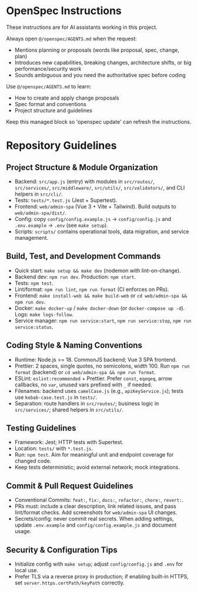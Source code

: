 <!-- OPENSPEC:START -->
# OpenSpec Instructions

These instructions are for AI assistants working in this project.

Always open `@/openspec/AGENTS.md` when the request:
- Mentions planning or proposals (words like proposal, spec, change, plan)
- Introduces new capabilities, breaking changes, architecture shifts, or big performance/security work
- Sounds ambiguous and you need the authoritative spec before coding

Use `@/openspec/AGENTS.md` to learn:
- How to create and apply change proposals
- Spec format and conventions
- Project structure and guidelines

Keep this managed block so 'openspec update' can refresh the instructions.

<!-- OPENSPEC:END -->

# Repository Guidelines

## Project Structure & Module Organization
- Backend: `src/app.js` (entry) with modules in `src/routes/`, `src/services/`, `src/middleware/`, `src/utils/`, `src/validators/`, and CLI helpers in `src/cli/`.
- Tests: `tests/*.test.js` (Jest + Supertest).
- Frontend: `web/admin-spa` (Vue 3 + Vite + Tailwind). Build outputs to `web/admin-spa/dist/`.
- Config: copy `config/config.example.js` → `config/config.js` and `.env.example` → `.env` (see `make setup`).
- Scripts: `scripts/` contains operational tools, data migration, and service management.

## Build, Test, and Development Commands
- Quick start: `make setup && make dev` (nodemon with lint-on-change).
- Backend dev: `npm run dev`. Production: `npm start`.
- Tests: `npm test`.
- Lint/format: `npm run lint`, `npm run format` (CI enforces on PRs).
- Frontend: `make install-web && make build-web` or `cd web/admin-spa && npm run dev`.
- Docker: `make docker-up` / `make docker-down` (or `docker-compose up -d`). Logs: `make logs-follow`.
- Service manager: `npm run service:start`, `npm run service:stop`, `npm run service:status`.

## Coding Style & Naming Conventions
- Runtime: Node.js >= 18. CommonJS backend; Vue 3 SPA frontend.
- Prettier: 2 spaces, single quotes, no semicolons, width 100. Run `npm run format` (backend) or `cd web/admin-spa && npm run format`.
- ESLint: `eslint:recommended` + Prettier. Prefer `const`, `eqeqeq`, arrow callbacks, no `var`, unused vars prefixed with `_` if needed.
- Filenames: backend uses `camelCase.js` (e.g., `apiKeyService.js`); tests use `kebab-case.test.js` in `tests/`.
- Separation: route handlers in `src/routes/`; business logic in `src/services/`; shared helpers in `src/utils/`.

## Testing Guidelines
- Framework: Jest; HTTP tests with Supertest.
- Location: `tests/` with `*.test.js`.
- Run: `npm test`. Aim for meaningful unit and endpoint coverage for changed code.
- Keep tests deterministic; avoid external network; mock integrations.

## Commit & Pull Request Guidelines
- Conventional Commits: `feat:`, `fix:`, `docs:`, `refactor:`, `chore:`, `revert:`.
- PRs must: include a clear description, link related issues, and pass lint/format checks. Add screenshots for `web/admin-spa` UI changes.
- Secrets/config: never commit real secrets. When adding settings, update `.env.example` and `config/config.example.js` and document usage.

## Security & Configuration Tips
- Initialize config with `make setup`; adjust `config/config.js` and `.env` for local use.
- Prefer TLS via a reverse proxy in production; if enabling built-in HTTPS, set `server.https.certPath/keyPath` correctly.
